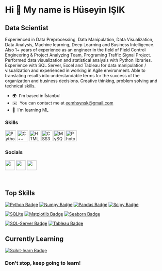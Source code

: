 Hi 👋 My name is Hüseyin IŞIK
=============================

Data Scientist
--------------

Experienced in Data Preprocessing, Data Manipulation, Data Visualization, Data Analysis, Machine learning, Deep Learning and Business Intelligence. Also 1+ years of experience as an engineer in the field of Field Control Engineering & Project Analyzing Team, Programing Traffic Signal Project. Performed data visualization and statistical analysis with Python libraries. Experience with SQL Server, Excel and Tableau for data manipulation / visualization and experienced in working in Agile environment. Able to translating results into understandable terms for the success of the organization and business decisions. Creative thinking, problem solving and technical skills.

* 🌍  I'm based in İstanbul
* ✉️  You can contact me at [eemhsynsk@gmail.com](mailto:eemhsynsk@gmail.com)
* 🧠  I'm learning ML

### Skills

<p align="left">
<a href="https://www.python.org/" target="_blank" rel="noreferrer"><img src="https://raw.githubusercontent.com/danielcranney/readme-generator/main/public/icons/skills/python-colored.svg" width="36" height="36" alt="Python" /></a>
<a href="https://docs.microsoft.com/en-us/cpp/?view=msvc-170" target="_blank" rel="noreferrer"><img src="https://raw.githubusercontent.com/danielcranney/readme-generator/main/public/icons/skills/cplusplus-colored.svg" width="36" height="36" alt="C++" /></a>
<a href="https://developer.mozilla.org/en-US/docs/Glossary/HTML5" target="_blank" rel="noreferrer"><img src="https://raw.githubusercontent.com/danielcranney/readme-generator/main/public/icons/skills/html5-colored.svg" width="36" height="36" alt="HTML5" /></a>
<a href="https://www.w3.org/TR/CSS/#css" target="_blank" rel="noreferrer"><img src="https://raw.githubusercontent.com/danielcranney/readme-generator/main/public/icons/skills/css3-colored.svg" width="36" height="36" alt="CSS3" /></a>
<a href="https://www.mysql.com/" target="_blank" rel="noreferrer"><img src="https://raw.githubusercontent.com/danielcranney/readme-generator/main/public/icons/skills/mysql-colored.svg" width="36" height="36" alt="MySQL" /></a>
<a href="https://www.adobe.com/uk/products/photoshop.html" target="_blank" rel="noreferrer"><img src="https://raw.githubusercontent.com/danielcranney/readme-generator/main/public/icons/skills/photoshop-colored.svg" width="36" height="36" alt="Photoshop" /></a>
</p>



### Socials

<p align="left"> <a href="https://www.github.com/porxelek" target="_blank" rel="noreferrer"><img src="https://raw.githubusercontent.com/danielcranney/readme-generator/main/public/icons/socials/github.svg" width="32" height="32" /></a> <a href="https://www.linkedin.com/in/porxelek/" target="_blank" rel="noreferrer"><img src="https://raw.githubusercontent.com/danielcranney/readme-generator/main/public/icons/socials/linkedin.svg" width="32" height="32" /></a> <a href="http://www.medium.com/eemhsynsk" target="_blank" rel="noreferrer"><img src="https://raw.githubusercontent.com/danielcranney/readme-generator/main/public/icons/socials/medium.svg" width="32" height="32" /></a></p>



<br>

## Top Skills

[![Python Badge](https://img.shields.io/badge/-Python-3776AB?style=for-the-badge&labelColor=black&logo=python&logoColor=3776AB)](#)
[![Numpy Badge](https://img.shields.io/badge/-Numpy-013243?style=for-the-badge&labelColor=black&logo=numpy&logoColor=013243)](#)
[![Pandas Badge](https://img.shields.io/badge/-Pandas-130654?style=for-the-badge&labelColor=black&logo=pandas&logoColor=white)](#)
[![Scipy Badge](https://img.shields.io/badge/-scipy-0054a6?style=for-the-badge&labelColor=black&logo=scipy&logoColor=0054a6)](#)

[![SQLite](https://img.shields.io/badge/-SQLite-003b57?style=for-the-badge&labelColor=black&logo=sqlite&logoColor=003b57)](#)
[![Matplotlib Badge](https://img.shields.io/badge/-matplotlib-11557c?style=for-the-badge&labelColor=black&logo=microstrategy&logoColor=11557c)](#)
[![Seaborn Badge](https://img.shields.io/badge/-seaborn-7db0bc?style=for-the-badge&labelColor=black&logo=cesium&logoColor=7db0bc)](#)

[![SQL-Server Badge](https://img.shields.io/badge/-SQL_Server-CC2927?style=for-the-badge&labelColor=black&logo=microsoft-sql-server&logoColor=CC2927)](#)
[![Tableau Badge](https://img.shields.io/badge/-tableau-E97627?style=for-the-badge&labelColor=black&logo=tableau&logoColor=E97627)](#)

## Currently Learning

[![Scikit-learn Badge](https://img.shields.io/badge/-scikit_learn-F7931E?style=for-the-badge&labelColor=black&logo=scikitlearn&logoColor=F7931E)](#)

### Don't stop, keep going to learn!

<br>

